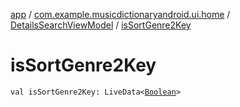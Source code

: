 [app](../../index.md) / [com.example.musicdictionaryandroid.ui.home](../index.md) / [DetailsSearchViewModel](index.md) / [isSortGenre2Key](./is-sort-genre2-key.md)

# isSortGenre2Key

`val isSortGenre2Key: LiveData<`[`Boolean`](https://kotlinlang.org/api/latest/jvm/stdlib/kotlin/-boolean/index.html)`>`